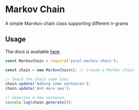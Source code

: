# Markov Chain

A simple Marvkov chain class supporting different n-grams


## Usage


The docs is available [here](https://purplnay.github.io/markov-chain/MarkovChain.html).


```javascript
const MarkovChain = require('purpl-markov-chain');

const chain = new MarkovChain(); // Create a Markov chain

// Teach the chain some text.
chain.update('Adding some sentences');
chain.update('And more uwu');

// Generate a new sentence.
console.log(chain.generate());
```
